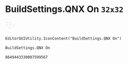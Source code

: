 # BuildSettings.QNX On `32x32`
<img src="/img/BuildSettings.QNX%20On.png" width=32 height=32>

``` CSharp
EditorGUIUtility.IconContent("BuildSettings.QNX On")
```
```
BuildSettings.QNX On
```
```
8649443330007599567
```
